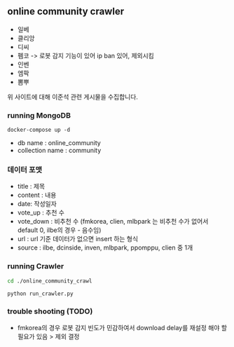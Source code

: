 ## online community crawler

- 일베
- 클리앙
- 디씨
- 펨코 -> 로봇 감지 기능이 있어 ip ban 있어, 제외시킴
- 인벤
- 엠팍
- 뽐뿌

위 사이트에 대해 이준석 관련 게시물을 수집합니다.

### running MongoDB
```
docker-compose up -d

```
- db name : online_community
- collection name : community

### 데이터 포맷
- title : 제목
- content : 내용
- date: 작성일자
- vote_up : 추천 수 
- vote_down : 비추천 수 (fmkorea, clien, mlbpark 는 비추천 수가 없어서 default 0, ilbe의 경우 - 음수임)
- url : url 기준 데이터가 없으면 insert 하는 형식
- source : ilbe, dcinside, inven, mlbpark, ppomppu, clien 중 1개
### running Crawler
```bash
cd ./online_community_crawl

python run_crawler.py
```

### trouble shooting (TODO)
- fmkorea의 경우 로봇 감지 빈도가 민감하여서 download delay를 재설정 해야 할 필요가 있음 > 제외 결정
